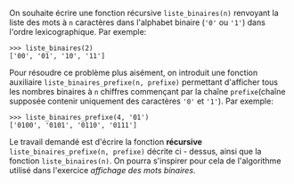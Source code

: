 On souhaite écrire une fonction récursive `liste_binaires(n)` renvoyant la
liste des mots à `n` caractères dans l'alphabet binaire (`'0'` ou `'1'`) dans
l'ordre lexicographique. Par exemple:

    >>> liste_binaires(2)
    ['00', '01', '10', '11']

Pour résoudre ce problème plus aisément, on introduit une fonction auxiliaire
`liste_binaires_prefixe(n, prefixe)` permettant d'afficher tous les nombres
binaires à `n` chiffres commençant par la chaîne `prefixe`(chaîne supposée
contenir uniquement des caractères `'0'` et `'1'`). Par exemple:

    >>> liste_binaires_prefixe(4, '01')
    ['0100', '0101', '0110', '0111']

Le travail demandé est d'écrire la fonction **récursive**
`liste_binaires_prefixe(n, prefixe)` décrite ci - dessus, ainsi que la
fonction `liste_binaires(n)`. On pourra s'inspirer pour cela de l'algorithme
utilisé dans l'exercice *affichage des mots binaires*.
